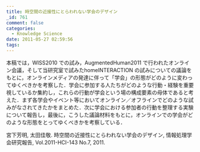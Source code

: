 ```yaml
---
title: 時空間の近接性にとらわれない学会のデザイン
_id: 761
comment: false
categories:
  - Knowledge Science
date: 2011-05-27 02:59:56
tags:
---
```


本稿では，WISS2010 での試み，AugmentedHuman2011 で行われたオンライン会議，そして当研究室で試みたhomeINTERACTION の試みについての議論をもとに，オンラインメディアの発達に伴って「学会」の形態がどのように変わってゆくべきかを考察した．学会に参加する人たちがどのような行動・経験を重要視しているか集約し，これらの行動が学会という場の構成要素の母体であると考えた．まず各学会やイベント等においてオンライン／オフラインでどのような試みがなされてきたかをまとめた．次に学会における参加者の行動を整理する実験について報告し，最後に，こうした議論材料をもとに，オンラインでの学会がどのような形態をとってゆくべきかを考察している．

宮下芳明, 太田佳敬. 時空間の近接性にとらわれない学会のデザイン, 情報処理学会研究報告, Vol.2011-HCI-143 No.7, 2011.
